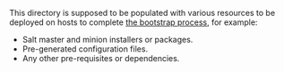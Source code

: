 
This directory is supposed to be populated with various resources to be
deployed on hosts to complete [the bootstrap process][1], for example:
* Salt master and minion installers or packages.
* Pre-generated configuration files.
* Any other pre-requisites or dependencies.

[1]: docs/bootstrap.md

